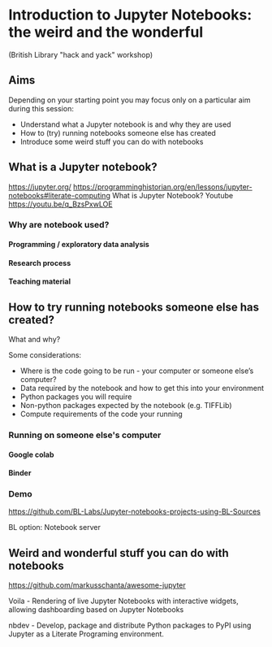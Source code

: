 # Introduction to Jupyter Notebooks: the weird and the wonderful 
(British Library "hack and yack" workshop) 

## Aims 
Depending on your starting point you may focus only on a particular aim during this session:

- Understand what a Jupyter notebook is and why they are used 
- How to (try) running notebooks someone else has created
- Introduce some weird stuff you can do with notebooks

## What is a Jupyter notebook?

https://jupyter.org/
https://programminghistorian.org/en/lessons/jupyter-notebooks#literate-computing 
What is Jupyter Notebook? Youtube https://youtu.be/q_BzsPxwLOE 

### Why are notebook used? 

#### Programming / exploratory data analysis 

#### Research process

#### Teaching material 



## How to try running notebooks someone else has created?
What and why?

Some considerations:
- Where is the code going to be run - your computer or someone else’s computer?
- Data required by the notebook and how to get this into your environment 
- Python packages you will require 
- Non-python packages expected by the notebook (e.g. TIFFLib)
- Compute requirements of the code your running 

### Running on someone else's computer 

#### Google colab 
#### Binder 


### Demo 
https://github.com/BL-Labs/Jupyter-notebooks-projects-using-BL-Sources 

BL option: 
Notebook server 


## Weird and wonderful stuff you can  do with notebooks 

https://github.com/markusschanta/awesome-jupyter


Voila - Rendering of live Jupyter Notebooks with interactive widgets, allowing dashboarding based on Jupyter Notebooks

nbdev - Develop, package and distribute Python packages to PyPI using Jupyter as a Literate Programing environment.


